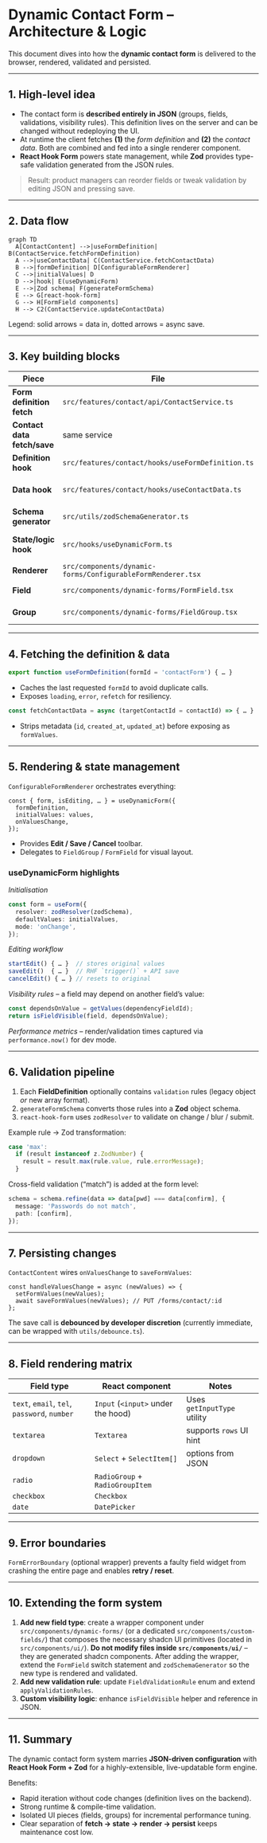 # Dynamic Contact Form – Architecture & Logic

This document dives into how the **dynamic contact form** is delivered to the browser, rendered, validated and persisted.

---

## 1. High-level idea

- The contact form is **described entirely in JSON** (groups, fields, validations, visibility rules).
  This definition lives on the server and can be changed without redeploying the UI.
- At runtime the client fetches **(1)** the _form definition_ and **(2)** the _contact data_.
  Both are combined and fed into a single renderer component.
- **React Hook Form** powers state management, while **Zod** provides type-safe validation generated from the JSON rules.

> Result: product managers can reorder fields or tweak validation by editing JSON and pressing save.

---

## 2. Data flow

```mermaid
graph TD
  A[ContactContent] -->|useFormDefinition| B(ContactService.fetchFormDefinition)
  A -->|useContactData| C(ContactService.fetchContactData)
  B -->|formDefinition| D[ConfigurableFormRenderer]
  C -->|initialValues| D
  D -->|hook| E(useDynamicForm)
  E -->|Zod schema| F(generateFormSchema)
  E --> G[react-hook-form]
  G --> H[FormField components]
  H --> C2(ContactService.updateContactData)
```

Legend: solid arrows = data in, dotted arrows = async save.

---

## 3. Key building blocks

| Piece                       | File                                                        | Responsibility                                   |
| --------------------------- | ----------------------------------------------------------- | ------------------------------------------------ |
| **Form definition fetch**   | `src/features/contact/api/ContactService.ts`                | REST call to `/forms/definition/:id`             |
| **Contact data fetch/save** | same service                                                | CRUD under `/forms/contact/:id`                  |
| **Definition hook**         | `src/features/contact/hooks/useFormDefinition.ts`           | caches & refetches schema                        |
| **Data hook**               | `src/features/contact/hooks/useContactData.ts`              | loads existing contact, exposes `saveFormValues` |
| **Schema generator**        | `src/utils/zodSchemaGenerator.ts`                           | turns JSON rules into Zod schema                 |
| **State/logic hook**        | `src/hooks/useDynamicForm.ts`                               | wraps React Hook Form + editing workflow         |
| **Renderer**                | `src/components/dynamic-forms/ConfigurableFormRenderer.tsx` | groups + fields                                  |
| **Field**                   | `src/components/dynamic-forms/FormField.tsx`                | individual input + RHF `Controller`              |
| **Group**                   | `src/components/dynamic-forms/FieldGroup.tsx`               | collapsible group accordion                      |

---

## 4. Fetching the definition & data

```34:46:src/features/contact/hooks/useFormDefinition.ts
export function useFormDefinition(formId = 'contactForm') { … }
```

- Caches the last requested `formId` to avoid duplicate calls.
- Exposes `loading`, `error`, `refetch` for resiliency.

```51:80:src/features/contact/hooks/useContactData.ts
const fetchContactData = async (targetContactId = contactId) => { … }
```

- Strips metadata (`id`, `created_at`, `updated_at`) before exposing as `formValues`.

---

## 5. Rendering & state management

`ConfigurableFormRenderer` orchestrates everything:

```38:56:src/components/dynamic-forms/ConfigurableFormRenderer.tsx
const { form, isEditing, … } = useDynamicForm({
  formDefinition,
  initialValues: values,
  onValuesChange,
});
```

- Provides **Edit / Save / Cancel** toolbar.
- Delegates to `FieldGroup` / `FormField` for visual layout.

### useDynamicForm highlights

_Initialisation_

```81:98:src/hooks/useDynamicForm.ts
const form = useForm({
  resolver: zodResolver(zodSchema),
  defaultValues: initialValues,
  mode: 'onChange',
});
```

_Editing workflow_

```226:244:src/hooks/useDynamicForm.ts
startEdit() { … }  // stores original values
saveEdit()  { … }  // RHF `trigger()` + API save
cancelEdit() { … } // resets to original
```

_Visibility rules_ – a field may depend on another field’s value:

```194:203:src/hooks/useDynamicForm.ts
const dependsOnValue = getValues(dependencyFieldId);
return isFieldVisible(field, dependsOnValue);
```

_Performance metrics_ – render/validation times captured via `performance.now()` for dev mode.

---

## 6. Validation pipeline

1. Each **FieldDefinition** optionally contains `validation` rules (legacy object _or_ new array format).
2. `generateFormSchema` converts those rules into a **Zod** object schema.
3. `react-hook-form` uses `zodResolver` to validate on change / blur / submit.

Example rule → Zod transformation:

```97:105:src/utils/zodSchemaGenerator.ts
case 'max':
  if (result instanceof z.ZodNumber) {
    result = result.max(rule.value, rule.errorMessage);
  }
```

Cross-field validation (“match”) is added at the form level:

```308:325:src/utils/zodSchemaGenerator.ts
schema = schema.refine(data => data[pwd] === data[confirm], {
  message: 'Passwords do not match',
  path: [confirm],
});
```

---

## 7. Persisting changes

`ContactContent` wires `onValuesChange` to `saveFormValues`:

```24:32:src/features/contact/components/ContactContent.tsx
const handleValuesChange = async (newValues) => {
  setFormValues(newValues);
  await saveFormValues(newValues); // PUT /forms/contact/:id
};
```

The save call is **debounced by developer discretion** (currently immediate, can be wrapped with `utils/debounce.ts`).

---

## 8. Field rendering matrix

| Field type                                   | React component                    | Notes                       |
| -------------------------------------------- | ---------------------------------- | --------------------------- |
| `text`, `email`, `tel`, `password`, `number` | `Input` (`<input>` under the hood) | Uses `getInputType` utility |
| `textarea`                                   | `Textarea`                         | supports `rows` UI hint     |
| `dropdown`                                   | `Select` + `SelectItem[]`          | options from JSON           |
| `radio`                                      | `RadioGroup` + `RadioGroupItem`    |
| `checkbox`                                   | `Checkbox`                         |
| `date`                                       | `DatePicker`                       |

---

## 9. Error boundaries

`FormErrorBoundary` (optional wrapper) prevents a faulty field widget from crashing the entire page and enables **retry / reset**.

---

## 10. Extending the form system

1. **Add new field type**: create a wrapper component under `src/components/dynamic-forms/` (or a dedicated `src/components/custom-fields/`) that composes the necessary shadcn UI primitives (located in `src/components/ui/`). **Do not modify files inside `src/components/ui/`** – they are generated shadcn components. After adding the wrapper, extend the `FormField` switch statement and `zodSchemaGenerator` so the new type is rendered and validated.
2. **Add new validation rule**: update `FieldValidationRule` enum and extend `applyValidationRules`.
3. **Custom visibility logic**: enhance `isFieldVisible` helper and reference in JSON.

---

## 11. Summary

The dynamic contact form system marries **JSON-driven configuration** with **React Hook Form + Zod** for a highly-extensible, live-updatable form engine.

Benefits:

- Rapid iteration without code changes (definition lives on the backend).
- Strong runtime & compile-time validation.
- Isolated UI pieces (fields, groups) for incremental performance tuning.
- Clear separation of **fetch → state → render → persist** keeps maintenance cost low.
